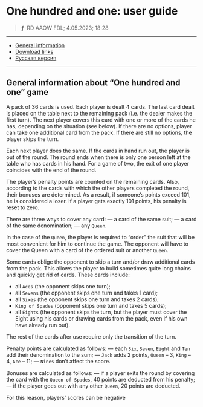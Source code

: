 # One hundred and one: user guide
> **ƒ** &nbsp;RD AAOW FDL; 4.05.2023; 18:28

---

- [General information](#general-information)
- [Download links](https://adslbarxatov.github.io/DPArray#one-hundred-and-one)
- [Русская версия](https://adslbarxatov.github.io/OneHundredOne/ru)

---

## General information about “One hundred and one” game

A pack of 36 cards is used. Each player is dealt 4 cards. The last card dealt is placed
on the table next to the remaining pack (i.e. the dealer makes the first turn). The next
player covers this card with one or more of the cards he has, depending on the situation
(see below). If there are no options, player can take one additional card from the pack.
If there are still no options, the player skips the turn.

Each next player does the same. If the cards in hand run out, the player is out
of the round. The round ends when there is only one person left at the table who has cards
in his hand. For a game of two, the exit of one player coincides with the end of the round.

The player’s penalty points are counted on the remaining cards. Also, according to the cards
with which the other players completed the round, their bonuses are determined. As a result,
if someone’s points exceed 101, he is considered a loser. If a player gets exactly 101
points, his penalty is reset to zero.

There are three ways to cover any card:
— a card of the same suit;
— a card of the same denomination;
— any `Queen`.

In the case of the `Queen`, the player is required to “order” the suit that will be most
convenient for him to continue the game. The opponent will have to cover the Queen with
a card of the ordered suit or another `Queen`.

Some cards oblige the opponent to skip a turn and/or draw additional cards from the pack.
This allows the player to build sometimes quite long chains and quickly get rid of cards.
These cards include:
- all `Aces` (the opponent skips one turn);
- all `Sevens` (the opponent skips one turn and takes 1 card);
- all `Sixes` (the opponent skips one turn and takes 2 cards);
- `King of Spades` (opponent skips one turn and takes 5 cards);
- all `Eights` (the opponent skips the turn, but the player must cover the Eight using his
cards or drawing cards from the pack, even if his own have already run out).

The rest of the cards after use require only the transition of the turn.

Penalty points are calculated as follows:
— each `Six`, `Seven`, `Eight` and `Ten` add their denomination to the sum;
— `Jack` adds 2 points, `Queen` – 3, `King` – 4, `Ace` – 11;
— `Nines` don’t affect the score.

Bonuses are calculated as follows:
— if a player exits the round by covering the card with the `Queen of Spades`, 40 points
are deducted from his penalty;
— if the player goes out with any other `Queen`, 20 points are deducted.

For this reason, players’ scores can be negative
